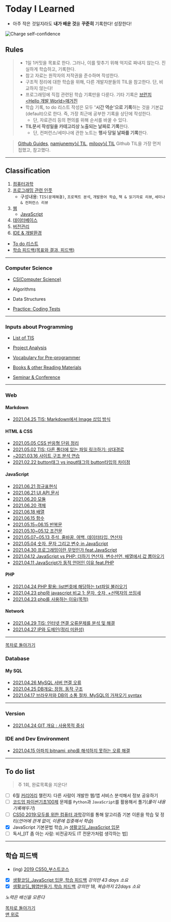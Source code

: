 # Today I Learned

* 아주 작은 것일지라도 **내가 배운 것**을 **꾸준히** 기록한다! 성장한다!

![Charge self-confidence](https://media.giphy.com/media/E72zBwfDfxRwLu5vbB/giphy.gif)

## Rules

> * 1일 1커밋을 목표로 한다. 그러나, 이를 맞추기 위해 억지로 짜내지 않는다. 진실하게 학습하고, 기록한다.
> * 참고 자료는 원작자의 저작권을 준수하며 작성한다. <!--(내용 언급이 아닌 링크 작성은 가능한것인지? 알아볼 것)-->
> * 구조적 정리에 대한 학습을 위해, 다른 개발자분들의 TIL을 참고한다. 단, 비교하지 않는다!
> * 프로그래밍에 직접 관련된 학습 기록만을 다룬다. 기타 기록은 [브런치 <Hello 개발 World>매거진](https://brunch.co.kr/magazine/this)
> * 학습 기록, to do 리스트 작성은 모두 **'시간 역순'으로 기록**하는 것을 기본값(default)으로 한다. 즉, 가장 최근에 공부한 기록을 상단에 작성한다.
>   * 단, 자료관리 등의 편의를 위해 순서를 바꿀 수 있다.
> * **TIL문서 작성일을 카테고리상 노출되는 날짜로 기록**한다.
>   * 단, 컨퍼런스/세미나에 관한 노트는 **행사 당일 날짜를 기록**한다.

> [Github Guides](https://guides.github.com/features/mastering-markdown/),
> [namjunemy님 TIL](https://github.com/namjunemy/TIL#readme),
> [milooy님 TIL](https://github.com/milooy/TIL) Github TIL을 가장 먼저 접했고, 참고했다.
----

## Classification

1. [컴퓨터과학](#computer-science)
2. [프로그래밍 관련 인풋](#inputs-about-programming)
    * 구성내용: `TIS(문제해결)`, `프로젝트 분석`, `개발용어 학습`, `책 & 읽기자료 리뷰`, `세미나 & 컨퍼런스 리뷰`
3. [웹](#web)
    * [JavaScript](#javascript)
4. [데이터베이스](#database)
5. [버전관리](#version)
6. [IDE & 개발환경](#ide-and-dev-environment)
* [To do 리스트](#to-do-list)
* [학습 피드백(목표와 결과, 피드백)](#학습-피드백)

----
<!--TIS 또는 트러블슈팅 카테고리 만들기_트러블슈팅 내용을 각 학습노트에 적더라도, 해결한 문제의 제목과 해결방식을 요약해서 따로 정리해두는 리스트 필요! 이 카테고리가 바로 그 리스트! / 학습내용과 트러블슈팅을 따로 구분하여, 후에 참고하기 편리하게 하기 위해서다.-->
### Computer Science

* [CS(Computer Science)](https://github.com/ShinAhYoung21/TIL/blob/main/CS50/CS50_0.md)

* Algorithms

* Data Structures

* [Practice: Coding Tests](https://github.com/ShinAhYoung21/TIL/blob/main/category_list/codingtest.md)
----
### Inputs about Programming

* [List of TIS](https://github.com/ShinAhYoung21/TIL/blob/main/category_list/tisList.md)

* [Project Analysis](https://github.com/ShinAhYoung21/TIL/blob/main/pjt_analysis/pjt_0_careerly.md)

* [Vocabulary for Pre-programmer](https://github.com/ShinAhYoung21/TIL/blob/main/category_list/voca.md)

* [Books & other Reading Materials](https://github.com/ShinAhYoung21/TIL/blob/main/category_list/readings.md)

* [Seminar & Conference](https://github.com/ShinAhYoung21/TIL/blob/main/category_list/seminar.md)

----
### Web

#### Markdown

* [2021.04.25 TIS: Markdown에서 Image 삽입 방식](https://github.com/ShinAhYoung21/TIL/blob/main/Markdown/md_1.md)

#### HTML & CSS

* [2021.05.05 CSS 반응형 단위 정리](https://github.com/ShinAhYoung21/TIL/blob/main/HTML&CSS/css_1_resp.md)
* [2021.05.02 TIS: 다른 폴더에 있는 파일 링크하기: 상대경로](https://github.com/ShinAhYoung21/TIL/blob/main/HTML&CSS/html_1_path.md)
* [~2021.03.16 사이트 구조 분석 연습](https://archive-shin.tistory.com/category/TIL:%20practices/%EC%82%AC%EC%9D%B4%ED%8A%B8%20%EB%B6%84%EC%84%9D?page=1)
* [2021.02.22 button태그 vs input태그의 button타입의 차이점](https://archive-shin.tistory.com/8?category=1193426)

#### JavaScript

* [2021.06.21 정규표현식](https://github.com/ShinAhYoung21/TIL/blob/main/JS/js_11_regularex.md)
* [2021.06.21 UI,API,문서](https://github.com/ShinAhYoung21/TIL/blob/main/JS/js_10_uiapi.md)
* [2021.06.20 모듈](https://github.com/ShinAhYoung21/TIL/blob/main/JS/js_9_module.md)
* [2021.06.20 객체](https://github.com/ShinAhYoung21/TIL/blob/main/JS/js_8_obj.md)
* [2021.06.18 배열](https://github.com/ShinAhYoung21/TIL/blob/main/JS/js_7_array.md)
* [2021.06.15 함수](https://github.com/ShinAhYoung21/TIL/blob/main/JS/js_6_function.md)
* [2021.05.15~06.15 반복문](https://github.com/ShinAhYoung21/TIL/blob/main/JS/js_5_loop.md)
* [2021.05.10~05.12 조건문](https://github.com/ShinAhYoung21/TIL/blob/main/JS/js_4_cond.md)
* [2021.05.07~05.13 주석, 줄바꿈, 여백, 데이터타입, 연산자](https://github.com/ShinAhYoung21/TIL/blob/main/JS/js_3_commentToOperator.md)
* [2021.05.04 숫자, 문자 그리고 변수 in JavaScript](https://github.com/ShinAhYoung21/TIL/blob/main/JS/js_2_numToVar.md)
* [2021.04.30 프로그래밍이란 무엇인가 feat.JavaScript](https://github.com/ShinAhYoung21/TIL/blob/main/JS/js_1.md)
* [2021.04.12 JavaScript vs PHP: 더하기 연산자, 변수선언, 배열에서 값 뽑아오기](https://archive-shin.tistory.com/52?category=1193427)
* [2021.04.11 JavaScript가 동적 언어인 이유 feat.PHP](https://archive-shin.tistory.com/51?category=1193427)

#### PHP

* [2021.04.24 PHP 활용: list번호에 해당하는 txt파일 불러오기](https://github.com/ShinAhYoung21/TIL/blob/main/PHP/php_3.md)
* [2021.04.23 php와 javascript 비교 1: 문자, 숫자, +선택자의 쓰임새](https://github.com/ShinAhYoung21/TIL/blob/main/PHP/php_2.md)
* [2021.04.23 php를 사용하는 이유(목적)](https://github.com/ShinAhYoung21/TIL/blob/main/PHP/php_1.md)

#### Network

* [2021.04.29 TIS: 인터넷 연결 오류문제를 분석 및 해결](https://github.com/ShinAhYoung21/TIL/blob/main/Network/nw_2.md)
* [2021.04.27 IP와 도메인(정리 미완성)](https://github.com/ShinAhYoung21/TIL/blob/main/Network/nw_1.md)
----
[목차로 돌아가기](#classification)

### Database

#### My SQL

* [2021.04.26 MySQL 서버 연결 오류](https://github.com/ShinAhYoung21/TIL/blob/main/DB/error_1.md)
* [2021.04.25 DB개요: 장점, 동작 구조](https://github.com/ShinAhYoung21/TIL/blob/main/DB/db_1.md)
* [2021.04.17 브라우저와 DB의 소통 절차, MySQL의 가져오기 syntax](https://archive-shin.tistory.com/59?category=1198036)
----
### Version

* [2021.04.24 GIT 개요 : 사용목적 중심](https://github.com/ShinAhYoung21/TIL/blob/main/GIT_GitHub/git_1.md)

### IDE and Dev Environment

* [2021.04.15 아파치 bitnami, php를 해석하지 못하는 오류 해결](https://archive-shin.tistory.com/57?category=1197772)
----
## To do list

> 주 1회, 완료목록을 지운다!

- [ ] 6월 [커리어리](https://careerly.co.kr/profiles/210528) 챌린지: 다른 사람이 개발한 웹/앱 서비스 분석해서 정보 공유하기
- [ ] [코드업 파이썬기초100제](https://www.codeup.kr/problemsetsol.php?psid=33) 문제를 `Python`과 `JavaScript`를 활용해서 풀기(*풀이 내용 기록해두기*)
- [ ] [CS50 2019:모두를 위한 컴퓨터 과학](https://www.boostcourse.org/cs112)강의를 통해 알고리즘 기본 이론을 학습 및 정리(*언어에 관계 없이, 이론에 집중해서 학습*)
- [X] JavaScript 기본문법 학습_in [생활코딩_JavaScript 입문](https://youtube.com/playlist?list=PLuHgQVnccGMA4uSig3hCjl7wTDeyIeZVU)
- [ ] 독서_[IT 좀 아는 사람: 비전공자도 IT 전문가처럼 생각하는 법]
----
## 학습 피드백

* (ing) [2019 CS50_부스트코스](https://www.boostcourse.org/cs112)
* [X] [생활코딩_JavaScript 입문](https://youtube.com/playlist?list=PLuHgQVnccGMA4uSig3hCjl7wTDeyIeZVU)_[학습 피드백](https://github.com/ShinAhYoung21/TIL/blob/main/goal_result/JS_syntax.md) *강의만 43 days 소요*
* [X] [생활코딩_웹앱만들기](https://youtube.com/playlist?list=PLuHgQVnccGMAE4Sn_SYvMw5-qEADJcU-X)_[학습 피드백](https://github.com/ShinAhYoung21/TIL/blob/main/goal_result/webApp.md) *강의만 18, 복습까지 22days 소요*

*노력은 배신을 모른다*

[목차로 돌아가기](#classification) <br/>
[맨 위로](#today-i-learned)